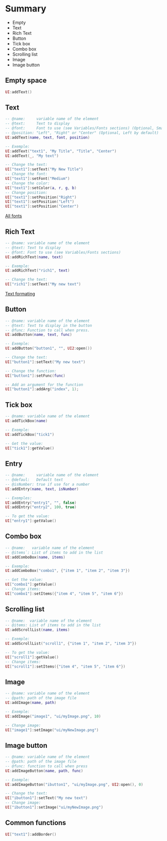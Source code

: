 # Summary
- Empty
- Text
- Rich Text
- Button
- Tick box
- Combo box
- Scrolling list
- Image
- Image button

## Empty space  
```lua
UI:addText()
```

## Text
```lua
-- @name:     variable name of the element  
-- @text:     Text to display  
-- @font:     Font to use (see Variables/Fonts sections) (Optional, Small by default)  
-- @position: "Left", "Right" or "Center" (Optional, Left by default)
UI:addText(name, text, font, position)

-- Exemple: 
UI:addText("text1", "My Title", "Title", "Center")
UI:addText(_, "My text")

-- Change the text: 
UI["text1"]:setText("My New Title")
-- Change the font: 
UI["text1"]:setFont("Medium")
-- Change the color: 
UI["text1"]:setColor(a, r, g, b)
-- Change position: 
UI["text1"]:setPosition("Right")
UI["text1"]:setPosition("Left")
UI["text1"]:setPosition("Center")
```
[All fonts](https://github.com/MrBounty/PZ-UI_API/blob/main/Variables.md)

## Rich Text
```lua
-- @name: variable name of the element  
-- @text: Text to display  
-- @font: Font to use (see Variables/Fonts sections)  
UI:addRichText(name, text)

-- Exemple: 
UI:addRichText("rich1", text)

-- Change the text: 
UI["rich1"]:setText("My new text")
```
[Text formating](https://github.com/MrBounty/PZ-UI_API/blob/main/Variables.md)

## Button
```lua
-- @name: variable name of the element  
-- @text: Text to display in the button  
-- @func: Function to call when press.   
UI:addButton(name, text, func)  

-- Exemple: 
UI:addButton("button1", "", UI2:open())

-- Change the text: 
UI["button1"]:setText("My new text")

-- Change the function: 
UI["button1"]:setFunc(func)

-- Add an argument for the function
UI["button1"]:addArg("index", 1);
```

## Tick box
```lua
-- @name: variable name of the element
UI:addTickBox(name) 

-- Exemple: 
UI:addTickBox("tick1")

-- Get the value: 
UI["tick1"]:getValue()
```

## Entry
```lua
-- @name:     variable name of the element  
-- @defaul:   Default text  
-- @isNumber: true if use for a number  
UI:addEntry(name, text, isNumber)

-- Exemples:  
UI:addEntry("entry1", "", false)
UI:addEntry("entry2", 100, true)

-- To get the value: 
UI["entry1"]:getValue()
```

## Combo box
```lua
-- @name:   variable name of the element  
-- @items`: List of items to add in the list  
UI:addComboBox(name, items)

-- Exemple: 
UI:addComboBox("combo1", {"item 1", "item 2", "item 3"})

-- Get the value: 
UI["combo1"]:getValue()
-- Change items: 
UI["combo1"]:setItems({"item 4", "item 5", "item 6"})
```

## Scrolling list
```lua
-- @name:  variable name of the element  
-- @items: List of items to add in the list  
UI:addScrollList(name, items) 

-- Exemple: 
UI:addScrollList("scroll1", {"item 1", "item 2", "item 3"})

-- To get the value: 
UI["scroll1"]:getValue()
-- Change items: 
UI["scroll1"]:setItems({"item 4", "item 5", "item 6"})
```

## Image
```lua
-- @name: variable name of the element  
-- @path: path of the image file
UI:addImage(name, path) 

-- Exemple: 
UI:addImage("image1", "ui/myImage.png", 10)

-- Change image: 
UI["image1"]:setImage("ui/myNewImage.png")
```

## Image button
```lua
-- @name: variable name of the element
-- @path: path of the image file
-- @func: function to call when press
UI:addImageButton(name, path, func)  

-- Exemple: 
UI:addImageButton("ibutton1", "ui/myImage.png", UI2:open(), 0)

-- Change the text: 
UI["ibutton1"]:setText("My new text")
-- Change image: 
UI["ibutton1"]:setImage("ui/myNewImage.png")
```

## Common functions
```lua
UI["text1"]:addBorder()
```
